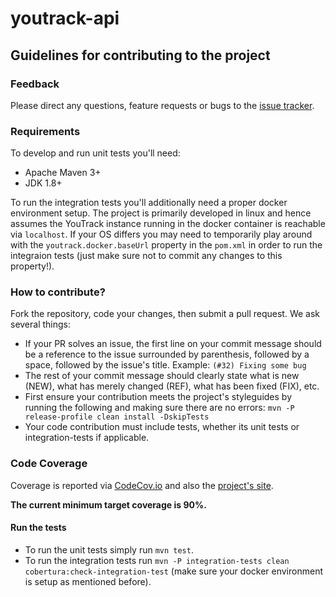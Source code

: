 
# youtrack-api

## Guidelines for contributing to the project

### Feedback
Please direct any questions, feature requests or bugs to the 
[issue tracker](https://github.com/llorllale/youtrack-api/issues/).

### Requirements
To develop and run unit tests you'll need:

* Apache Maven 3+
* JDK 1.8+

To run the integration tests you'll additionally need a proper docker 
environment setup. The project is primarily developed in linux and hence
assumes the YouTrack instance running in the docker container is reachable
via `localhost`. If your OS differs you may need to temporarily play around
with the `youtrack.docker.baseUrl` property in the `pom.xml` in order to run
the integraion tests (just make sure not to commit any changes to this 
property!).

### How to contribute?
Fork the repository, code your changes, then submit a pull request. We ask 
several things:

* If your PR solves an issue, the first line on your commit message should be
a reference to the issue surrounded by parenthesis, followed by a space, 
followed by the issue's title. Example: `(#32) Fixing some bug`
* The rest of your commit message should clearly state what is new (NEW), 
what has merely changed (REF), what has been fixed (FIX), etc.
* First ensure your contribution meets the project's styleguides by running 
the following and making sure there are no errors: 
`mvn -P release-profile clean install -DskipTests`
* Your code contribution must include tests, whether its unit tests or 
integration-tests if applicable.

### Code Coverage
Coverage is reported via [CodeCov.io](https://codecov.io/gh/llorllale/youtrack-api)
and also the [project's site](https://llorllale.github.io/youtrack-api/cobertura/).

**The current minimum target coverage is 90%.**

#### Run the tests
* To run the unit tests simply run `mvn test`. 
* To run the integration tests run `mvn -P integration-tests clean cobertura:check-integration-test` 
(make sure your docker environment is setup as mentioned before).